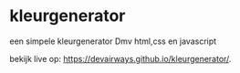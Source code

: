 # kleurgenerator

een simpele kleurgenerator Dmv html,css en javascript

bekijk live op: https://devairways.github.io/kleurgenerator/.
